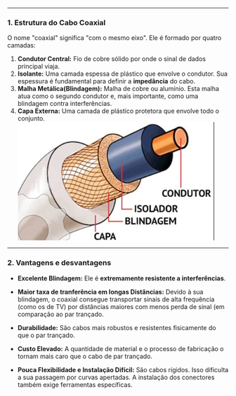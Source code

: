 
---
### **1. Estrutura do Cabo Coaxial**

O nome "coaxial" significa "com o mesmo eixo". Ele é formado por quatro camadas:

1. **Condutor Central:** Fio de cobre sólido por onde o sinal de dados principal viaja.
2. **Isolante:** Uma camada espessa de plástico que envolve o condutor. Sua espessura é fundamental para definir a **impedância** do cabo.
3. **Malha Metálica(Blindagem):** Malha de cobre ou alumínio. Esta malha atua como o segundo condutor e, mais importante, como uma blindagem contra interferências.
4. **Capa Externa:** Uma camada de plástico protetora que envolve todo o conjunto.
   ![300](../../attachments/Pasted%20image%2020250703195325.png)
---
### **2. Vantagens e desvantagens**

- **Excelente Blindagem:** Ele é **extremamente resistente a interferências**.
- **Maior taxa de tranferência em longas Distâncias:** Devido à sua blindagem, o coaxial consegue transportar sinais de alta frequência (como os de TV) por distâncias maiores com menos perda de sinal (em comparação ao par trançado.
- **Durabilidade:** São cabos mais robustos e resistentes fisicamente do que o par trançado.

- **Custo Elevado:** A quantidade de material e o processo de fabricação o tornam mais caro que o cabo de par trançado.
- **Pouca Flexibilidade e Instalação Difícil:** São cabos rígidos. Isso dificulta a sua passagem por curvas apertadas. A instalação dos conectores também exige ferramentas específicas.

